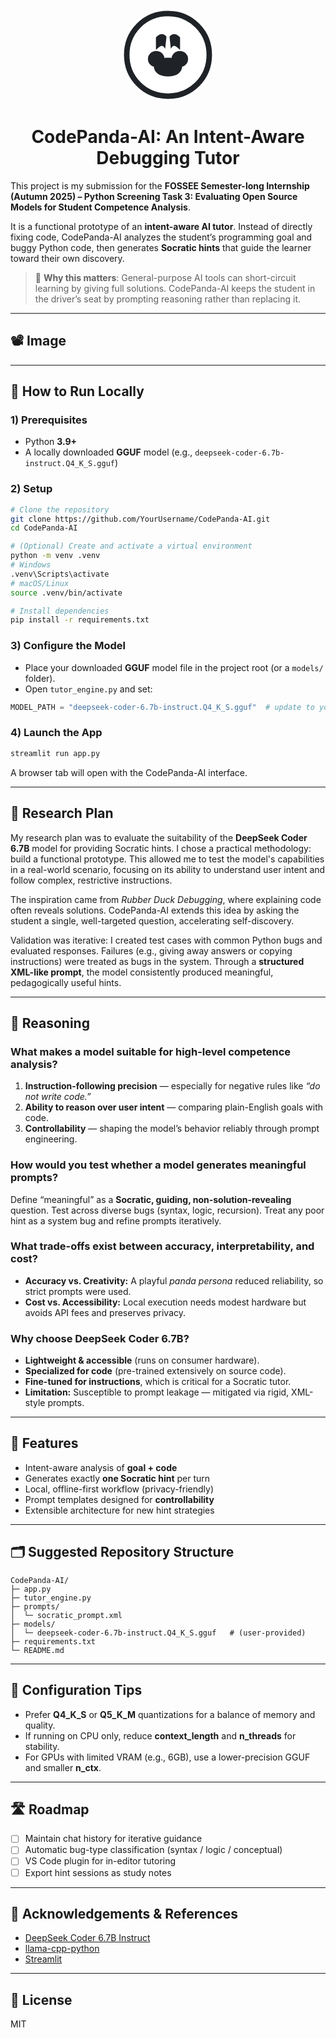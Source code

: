 <p align="center">
  <svg width="150" height="150" viewBox="0 0 1024 1024" fill="none" xmlns="http://www.w3.org/2000/svg">
    <path d="M512 1024C795.836 1024 1024 795.836 1024 512C1024 228.164 795.836 0 512 0C228.164 0 0 228.164 0 512C0 795.836 228.164 1024 512 1024Z" fill="#FFFFFF"/>
    <path d="M512 962.758C765.348 962.758 962.758 765.348 962.758 512C962.758 258.652 765.348 61.2418 512 61.2418C258.652 61.2418 61.2418 258.652 61.2418 512C61.2418 765.348 258.652 962.758 512 962.758Z" fill="#FFFFFF" stroke="#1F2328" stroke-width="60"/>
    <path d="M380.082 458.077C380.082 458.077 425.438 412.721 445.148 412.721C464.858 412.721 480.959 445.148 480.959 445.148L495.255 316.326C495.255 316.326 480.959 285.704 445.148 285.704C409.336 285.704 380.082 322.449 380.082 322.449L380.082 458.077Z" fill="#1F2328"/>
    <path d="M643.918 458.077C643.918 458.077 598.562 412.721 578.852 412.721C559.142 412.721 543.041 445.148 543.041 445.148L528.745 316.326C528.745 316.326 543.041 285.704 578.852 285.704C614.664 285.704 643.918 322.449 643.918 322.449L643.918 458.077Z" fill="#1F2328"/>
    <path d="M666.611 635.83C666.611 701.373 607.729 746.729 512 746.729C416.271 746.729 357.389 701.373 357.389 635.83C357.389 570.286 422.394 543.041 512 543.041C601.606 543.041 666.611 570.286 666.611 635.83Z" fill="#1F2328"/>
    <ellipse cx="383.144" cy="557.337" rx="90.5408" ry="87.4786" fill="#1F2328"/>
    <ellipse cx="640.856" cy="557.337" rx="90.5408" ry="87.4786" fill="#1F2328"/>
  </svg>
  <h1 align="center">CodePanda-AI: An Intent-Aware Debugging Tutor</h1>
</p>

This project is my submission for the **FOSSEE Semester-long Internship (Autumn 2025) – Python Screening Task 3: Evaluating Open Source Models for Student Competence Analysis**.

It is a functional prototype of an **intent-aware AI tutor**. Instead of directly fixing code, CodePanda-AI analyzes the student’s programming goal and buggy Python code, then generates **Socratic hints** that guide the learner toward their own discovery.

> 🔎 **Why this matters**: General-purpose AI tools can short-circuit learning by giving full solutions. CodePanda-AI keeps the student in the driver’s seat by prompting reasoning rather than replacing it.

---

## 📽️ Image 


---

## 🚀 How to Run Locally

### 1) Prerequisites
- Python **3.9+**
- A locally downloaded **GGUF** model (e.g., `deepseek-coder-6.7b-instruct.Q4_K_S.gguf`)

### 2) Setup
```bash
# Clone the repository
git clone https://github.com/YourUsername/CodePanda-AI.git
cd CodePanda-AI

# (Optional) Create and activate a virtual environment
python -m venv .venv
# Windows
.venv\Scripts\activate
# macOS/Linux
source .venv/bin/activate

# Install dependencies
pip install -r requirements.txt
```

### 3) Configure the Model
- Place your downloaded **GGUF** model file in the project root (or a `models/` folder).
- Open `tutor_engine.py` and set:
```python
MODEL_PATH = "deepseek-coder-6.7b-instruct.Q4_K_S.gguf"  # update to your filename
```

### 4) Launch the App
```bash
streamlit run app.py
```
A browser tab will open with the CodePanda-AI interface.

---

## 📑 Research Plan

My research plan was to evaluate the suitability of the **DeepSeek Coder 6.7B** model for providing Socratic hints. I chose a practical methodology: build a functional prototype. This allowed me to test the model's capabilities in a real-world scenario, focusing on its ability to understand user intent and follow complex, restrictive instructions.

The inspiration came from *Rubber Duck Debugging*, where explaining code often reveals solutions. CodePanda-AI extends this idea by asking the student a single, well-targeted question, accelerating self-discovery.

Validation was iterative: I created test cases with common Python bugs and evaluated responses. Failures (e.g., giving away answers or copying instructions) were treated as bugs in the system. Through a **structured XML-like prompt**, the model consistently produced meaningful, pedagogically useful hints.

---

## 🧠 Reasoning

### What makes a model suitable for high-level competence analysis?
1. **Instruction-following precision** — especially for negative rules like *“do not write code.”*  
2. **Ability to reason over user intent** — comparing plain-English goals with code.  
3. **Controllability** — shaping the model’s behavior reliably through prompt engineering.  

### How would you test whether a model generates meaningful prompts?
Define “meaningful” as a **Socratic, guiding, non-solution-revealing** question. Test across diverse bugs (syntax, logic, recursion). Treat any poor hint as a system bug and refine prompts iteratively.

### What trade-offs exist between accuracy, interpretability, and cost?
- **Accuracy vs. Creativity:** A playful *panda persona* reduced reliability, so strict prompts were used.  
- **Cost vs. Accessibility:** Local execution needs modest hardware but avoids API fees and preserves privacy.  

### Why choose DeepSeek Coder 6.7B?
- **Lightweight & accessible** (runs on consumer hardware).  
- **Specialized for code** (pre-trained extensively on source code).  
- **Fine-tuned for instructions**, which is critical for a Socratic tutor.  
- **Limitation:** Susceptible to prompt leakage — mitigated via rigid, XML-style prompts.  

---

## 🧩 Features
- Intent-aware analysis of **goal + code**  
- Generates exactly **one Socratic hint** per turn  
- Local, offline-first workflow (privacy-friendly)  
- Prompt templates designed for **controllability**  
- Extensible architecture for new hint strategies  

---

## 🗂️ Suggested Repository Structure
```
CodePanda-AI/
├─ app.py
├─ tutor_engine.py
├─ prompts/
│  └─ socratic_prompt.xml
├─ models/
│  └─ deepseek-coder-6.7b-instruct.Q4_K_S.gguf   # (user-provided)
├─ requirements.txt
└─ README.md
```

---

## 🔧 Configuration Tips
- Prefer **Q4_K_S** or **Q5_K_M** quantizations for a balance of memory and quality.  
- If running on CPU only, reduce **context_length** and **n_threads** for stability.  
- For GPUs with limited VRAM (e.g., 6GB), use a lower-precision GGUF and smaller **n_ctx**.

---

## 🛣️ Roadmap
- [ ] Maintain chat history for iterative guidance  
- [ ] Automatic bug-type classification (syntax / logic / conceptual)  
- [ ] VS Code plugin for in-editor tutoring  
- [ ] Export hint sessions as study notes

---

## 🤝 Acknowledgements & References
- [DeepSeek Coder 6.7B Instruct](https://huggingface.co/deepseek-ai)  
- [llama-cpp-python](https://github.com/abetlen/llama-cpp-python)  
- [Streamlit](https://streamlit.io)  

---

## 📝 License
MIT 
